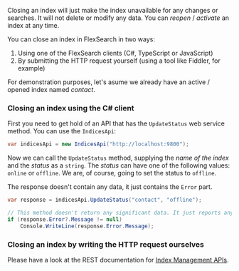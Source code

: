 Closing an index will just make the index unavailable for any changes or searches. It will not delete or modify any data. You can *reopen* / *activate* an index at any time.

You can close an index in FlexSearch in two ways:

1. Using one of the FlexSearch clients (C#, TypeScript or JavaScript)
2. By submitting the HTTP request yourself (using a tool like Fiddler, for example)

For demonstration purposes, let's asume we already have an active / opened index named *contact*.

### Closing an index using the C# client

First you need to get hold of an API that has the `UpdateStatus` web service method. You can use the `IndicesApi`:

```csharp
var indicesApi = new IndicesApi("http://localhost:9800");
```

Now we can call the `UpdateStatus` method, supplying the *name of the index* and the *status* as a `string`. The *status* can have one of the following values: `online` or `offline`. We are, of course, going to set the status to `offline`.

The response doesn't contain any data, it just contains the `Error` part.

```csharp
var response = indicesApi.UpdateStatus("contact", "offline");

// This method doesn't return any significant data. It just reports any errors.
if (response.Error?.Message != null)
    Console.WriteLine(response.Error.Message);
```

### Closing an index by writing the HTTP request ourselves

Please have a look at the REST documentation for [Index Management APIs].

[Index Management APIs]: http://flexsearch.net/docs/rest/index-management-apis/#update-index-status